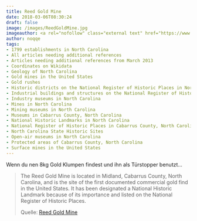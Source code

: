 ```yaml
---
title: Reed Gold Mine
date: 2018-03-06T08:30:24
draft: false
image: /images/ReedGoldMine.jpg
imageauthor: <a rel="nofollow" class="external text" href="https://www.flickr.com/people/90994687@N00">Bang-Ning Hsu</a> from Durham (NC, USA), Taiwan
author: noqqe
tags:
- 1799 establishments in North Carolina
- All articles needing additional references
- Articles needing additional references from March 2013
- Coordinates on Wikidata
- Geology of North Carolina
- Gold mines in the United States
- Gold rushes
- Historic districts on the National Register of Historic Places in North Carolina
- Industrial buildings and structures on the National Register of Historic Places in North Carolina
- Industry museums in North Carolina
- Mines in North Carolina
- Mining museums in North Carolina
- Museums in Cabarrus County, North Carolina
- National Historic Landmarks in North Carolina
- National Register of Historic Places in Cabarrus County, North Carolina
- North Carolina State Historic Sites
- Open-air museums in North Carolina
- Protected areas of Cabarrus County, North Carolina
- Surface mines in the United States
---
```


Wenn du nen 8kg Gold Klumpen findest und ihn als Türstopper benutzt...

> The Reed Gold Mine is located in Midland, Cabarrus County, North Carolina, and
> is the site of the first documented commercial gold find in the United States.
> It has been designated a National Historic Landmark because of its importance
> and listed on the National Register of Historic Places.
>
> Quelle: [Reed Gold Mine](https://en.wikipedia.org/wiki/Reed_Gold_Mine)
